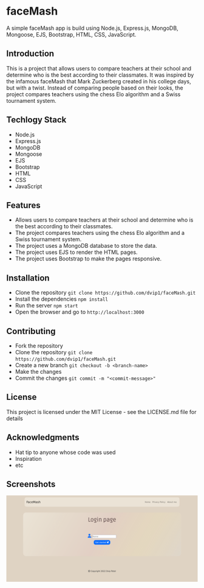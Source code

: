 # faceMash
A simple faceMash app is build using Node.js, Express.js, MongoDB, Mongoose, EJS, Bootstrap, HTML, CSS, JavaScript.

## Introduction
This is a project that allows users to compare teachers at their school and determine who is the best according to their classmates. It was inspired by the infamous faceMash that Mark Zuckerberg created in his college days, but with a twist. Instead of comparing people based on their looks, the project compares teachers using the chess Elo algorithm and a Swiss tournament system.

## Techlogy Stack
- Node.js
- Express.js
- MongoDB
- Mongoose
- EJS
- Bootstrap
- HTML
- CSS
- JavaScript

## Features 
- Allows users to compare teachers at their school and determine who is the best according to their classmates.
- The project compares teachers using the chess Elo algorithm and a Swiss tournament system.
- The project uses a MongoDB database to store the data.   
- The project uses EJS to render the HTML pages.
- The project uses Bootstrap to make the pages responsive.

## Installation
- Clone the repository `git clone https://github.com/dvip1/faceMash.git`
- Install the dependencies `npm install`
- Run the server `npm start`
- Open the browser and go to `http://localhost:3000`

## Contributing
- Fork the repository
- Clone the repository `git clone  https://github.com/dvip1/faceMash.git `
- Create a new branch `git checkout -b <branch-name>`
- Make the changes
- Commit the changes `git commit -m "<commit-message>"`

## License
This project is licensed under the MIT License - see the LICENSE.md file for details

## Acknowledgments
- Hat tip to anyone whose code was used
- Inspiration
- etc

## Screenshots
![Screenshot](https://github.com/dvip1/faceMash/blob/5df92046ba331351ad3b2e9aba085432e796f59b/public/images/Screenshot%202023-01-27%20at%2022-20-49%20Document.png)

